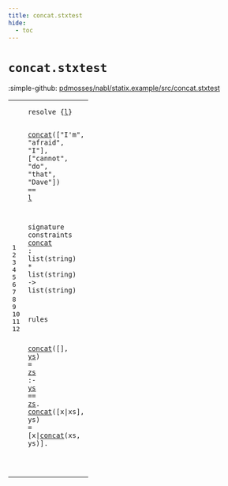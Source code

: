 ```yaml
---
title: concat.stxtest
hide:
  - toc
---
```


# `concat.stxtest`

:simple-github: [pdmosses/nabl/statix.example/src/concat.stxtest]

[pdmosses/nabl/statix.example/src/concat.stxtest]: https://github.com/pdmosses/nabl/blob/master/statix.example/src/concat.stxtest "The source file on GitHub"

<div class="stxtest"><table class="highlighttable"><tbody><tr><td class="linenos"><div class="linenodiv"><pre><span></span>1
2
3
4
5
6
7
8
9
10
11
12
</pre></div></td>
<td class="code"><pre><code><span class="keyword">resolve</span> <span class="operator">{</span><span class="cons_Var"><a href="#l_83_84" id="l_9_10" title="Referenced at line 3"><span class="token sort_ConstraintId">l</span></a></span><span class="operator">}</span>

  <a href="#concat_114_120" id="concat_15_21" title="Defined at line 7"><span class="token sort_ConstraintId">concat</span></a><span class="operator">([</span><span class="cons_Str"><span class="operator">"</span>I'm"</span><span class="operator">,</span> <span class="cons_Str"><span class="operator">"</span>afraid"</span><span class="operator">,</span> <span class="cons_Str"><span class="operator">"</span>I"</span><span class="operator">],</span> <span class="operator">[</span><span class="cons_Str"><span class="operator">"</span>cannot"</span><span class="operator">,</span> <span class="cons_Str"><span class="operator">"</span>do"</span><span class="operator">,</span> <span class="cons_Str"><span class="operator">"</span>that"</span><span class="operator">,</span> <span class="cons_Str"><span class="operator">"</span>Dave"</span><span class="operator">])</span> <span class="operator">==</span> <span class="cons_Var"><a href="#l_9_10" id="l_83_84" title="Defined at line 1"><span class="token sort_ConstraintId">l</span></a></span>

<span class="keyword">signature</span>
  <span class="keyword">constraints</span>
    <a href="#concat_15_21" id="concat_114_120" title="Referenced at line 3, 11, 12, 12"><span class="token sort_ConstraintId">concat</span></a> <span class="operator">:</span> <span class="token sort_ConstraintId">list</span><span class="operator">(</span><span class="cons_StringSort">string</span><span class="operator">)</span> <span class="operator">*</span> <span class="token sort_ConstraintId">list</span><span class="operator">(</span><span class="cons_StringSort">string</span><span class="operator">)</span> <span class="operator">-&gt;</span> <span class="token sort_ConstraintId">list</span><span class="operator">(</span><span class="cons_StringSort">string</span><span class="operator">)</span>

<span class="keyword">rules</span>

  <a href="#concat_114_120" id="concat_177_183" title="Defined at line 7"><span class="token sort_ConstraintId">concat</span></a><span class="operator">([],</span> <span class="cons_Var"><a href="#ys_200_202" id="ys_188_190" title="Referenced at line 11"><span class="token sort_ConstraintId">ys</span></a></span><span class="operator">)</span> <span class="operator">=</span> <span class="cons_Var"><a href="#zs_206_208" id="zs_194_196" title="Referenced at line 11"><span class="token sort_ConstraintId">zs</span></a></span> <span class="operator">:-</span> <span class="cons_Var"><a href="#ys_188_190" id="ys_200_202" title="Defined at line 11"><span class="token sort_ConstraintId">ys</span></a></span> <span class="operator">==</span> <span class="cons_Var"><a href="#zs_194_196" id="zs_206_208" title="Defined at line 11"><span class="token sort_ConstraintId">zs</span></a></span><span class="operator">.</span>
  <a href="#concat_114_120" id="concat_212_218" title="Defined at line 7"><span class="token sort_ConstraintId">concat</span></a><span class="operator">([</span><span class="cons_Var"><span id="x_220_221" title="Not referenced locally, nor via imports"><span class="token sort_ConstraintId">x</span></span></span><span class="operator">|</span><span class="cons_Var">xs</span><span class="operator">],</span> <span class="cons_Var"><span id="ys_227_229" title="Not referenced locally, nor via imports"><span class="token sort_ConstraintId">ys</span></span></span><span class="operator">)</span> <span class="operator">=</span> <span class="operator">[</span><span class="cons_Var">x</span><span class="operator">|</span><a href="#concat_114_120" id="concat_236_242" title="Defined at line 7"><span class="token sort_ConstraintId">concat</span></a><span class="operator">(</span><span class="cons_Var"><span id="xs_243_245" title="Not referenced locally, nor via imports"><span class="token sort_ConstraintId">xs</span></span></span><span class="operator">,</span> <span class="cons_Var">ys</span><span class="operator">)].</span>

</code></pre></td></tr></tbody></table></div>